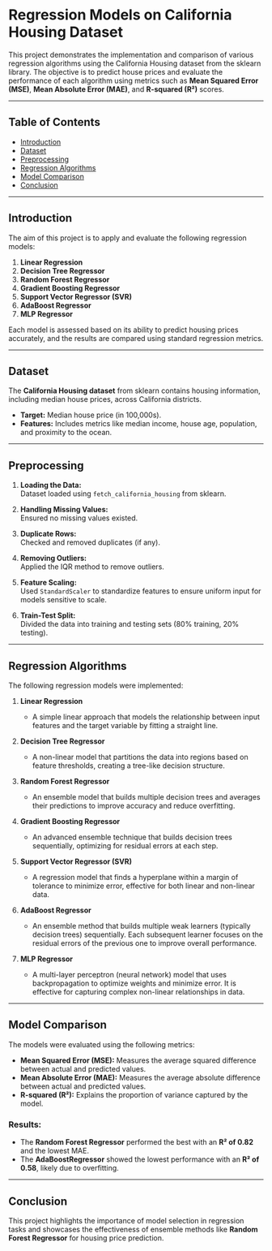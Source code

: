 # Regression Models on California Housing Dataset  

This project demonstrates the implementation and comparison of various regression algorithms using the California Housing dataset from the sklearn library. The objective is to predict house prices and evaluate the performance of each algorithm using metrics such as **Mean Squared Error (MSE)**, **Mean Absolute Error (MAE)**, and **R-squared (R²)** scores.  

---

## Table of Contents
- [Introduction](#introduction)  
- [Dataset](#dataset)  
- [Preprocessing](#preprocessing)  
- [Regression Algorithms](#regression-algorithms)  
- [Model Comparison](#model-comparison)  
- [Conclusion](#conclusion)  

---

## **Introduction**  
The aim of this project is to apply and evaluate the following regression models:  

1. **Linear Regression**  
2. **Decision Tree Regressor**  
3. **Random Forest Regressor**  
4. **Gradient Boosting Regressor**  
5. **Support Vector Regressor (SVR)**
6. **AdaBoost Regressor**
7. **MLP Regressor** 

Each model is assessed based on its ability to predict housing prices accurately, and the results are compared using standard regression metrics.  

---

## **Dataset**  
The **California Housing dataset** from sklearn contains housing information, including median house prices, across California districts.  

- **Target:** Median house price (in 100,000s).  
- **Features:** Includes metrics like median income, house age, population, and proximity to the ocean.  

---

## **Preprocessing**  

1. **Loading the Data:**  
   Dataset loaded using `fetch_california_housing` from sklearn.  

2. **Handling Missing Values:**  
   Ensured no missing values existed.  

3. **Duplicate Rows:**  
   Checked and removed duplicates (if any).  

4. **Removing Outliers:**  
   Applied the IQR method to remove outliers.  

5. **Feature Scaling:**  
   Used `StandardScaler` to standardize features to ensure uniform input for models sensitive to scale.  

6. **Train-Test Split:**  
   Divided the data into training and testing sets (80% training, 20% testing).  

---

## **Regression Algorithms**  
The following regression models were implemented:  

1. **Linear Regression**  
   - A simple linear approach that models the relationship between input features and the target variable by fitting a straight line.  

2. **Decision Tree Regressor**  
   - A non-linear model that partitions the data into regions based on feature thresholds, creating a tree-like decision structure.  

3. **Random Forest Regressor**  
   - An ensemble model that builds multiple decision trees and averages their predictions to improve accuracy and reduce overfitting.  

4. **Gradient Boosting Regressor**  
   - An advanced ensemble technique that builds decision trees sequentially, optimizing for residual errors at each step.  

5. **Support Vector Regressor (SVR)**  
   - A regression model that finds a hyperplane within a margin of tolerance to minimize error, effective for both linear and non-linear data.  

6. **AdaBoost Regressor**  
   - An ensemble method that builds multiple weak learners (typically decision trees) sequentially. Each subsequent learner focuses on the residual errors of the previous one to improve overall performance.  

7. **MLP Regressor**  
   - A multi-layer perceptron (neural network) model that uses backpropagation to optimize weights and minimize error. It is effective for capturing complex non-linear relationships in data.  
---

## **Model Comparison**  
The models were evaluated using the following metrics:  

- **Mean Squared Error (MSE):** Measures the average squared difference between actual and predicted values.  
- **Mean Absolute Error (MAE):** Measures the average absolute difference between actual and predicted values.  
- **R-squared (R²):** Explains the proportion of variance captured by the model.  

### **Results:**  
- The **Random Forest Regressor** performed the best with an **R² of 0.82** and the lowest MAE.  
- The **AdaBoostRegressor** showed the lowest performance with an **R² of 0.58**, likely due to overfitting.  

---

## **Conclusion**  
This project highlights the importance of model selection in regression tasks and showcases the effectiveness of ensemble methods like **Random Forest Regressor** for housing price prediction.  
